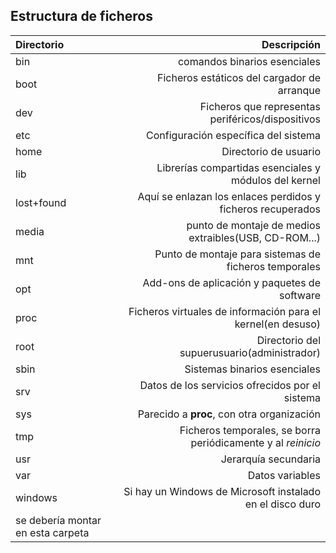 ## Estructura de ficheros



|		Directorio	|												Descripción														 |
|:--------------|-------------------------------------------------------------:|  
|bin  					| comandos binarios esenciales																 |  
|boot  					|	Ficheros estáticos del cargador de arranque									 |  
|dev  					|	Ficheros que representas periféricos/dispositivos						 |  
|etc  					|	Configuración específica del sistema												 |  
|home  					|	Directorio de usuario																 				 |  
|lib  					|	Librerías compartidas esenciales y módulos del kernel				 |  
|lost+found			|	Aquí se enlazan los enlaces perdidos y ficheros recuperados	 |  
|media  				|	punto de montaje de medios extraibles(USB, CD-ROM...)				 |  
|mnt  					|	Punto de montaje para sistemas de ficheros temporales				 |  
|opt  					|	Add-ons de aplicación y paquetes de software								 |  
|proc  					|	Ficheros virtuales de información para el kernel(en desuso)	 |  
|root  					|	Directorio del supuerusuario(administrador)									 |  
|sbin  					|	Sistemas binarios esenciales																 |  
|srv  					|	Datos de los servicios ofrecidos por el sistema							 |  
|sys  					|	Parecido a __proc__, con otra organización									 |  
|tmp  					|	Ficheros temporales, se borra periódicamente y al _reinicio_ |  
|usr  					|	Jerarquía secundaria																				 |  
|var  					|	Datos variables																							 |  
|windows  			|	Si hay un Windows de Microsoft instalado en el disco duro	 
se debería montar en esta carpeta	 |  

